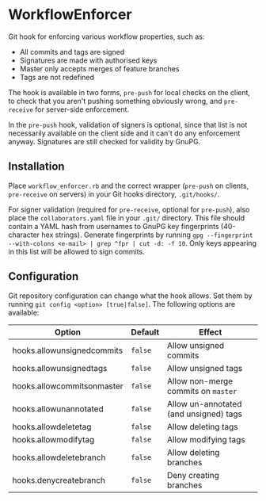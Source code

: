 # WorkflowEnforcer

Git hook for enforcing various workflow properties, such as:

* All commits and tags are signed
* Signatures are made with authorised keys
* Master only accepts merges of feature branches
* Tags are not redefined

The hook is available in two forms, `pre-push` for local checks on the
client, to check that you aren't pushing something obviously wrong,
and `pre-receive` for server-side enforcement.

In the `pre-push` hook, validation of signers is optional, since that
list is not necessarily available on the client side and it can't do
any enforcement anyway. Signatures are still checked for validity by
GnuPG.


## Installation

Place `workflow_enforcer.rb` and the correct wrapper (`pre-push` on
clients, `pre-receive` on servers) in your Git hooks directory,
`.git/hooks/`.

For signer validation (required for `pre-receive`, optional for
`pre-push`), also place the `collaborators.yaml` file in your `.git/`
directory. This file should contain a YAML hash from usernames to
GnuPG key fingerprints (40-character hex strings). Generate
fingerprints by running `gpg --fingerprint --with-colons <e-mail> |
grep ^fpr | cut -d: -f 10`. Only keys appearing in this list will be
allowed to sign commits.


## Configuration

Git repository configuration can change what the hook allows. Set them
by running `git config <option> [true|false]`. The following options
are available:

Option | Default | Effect
------ | ------- | ------
hooks.allowunsignedcommits | `false` | Allow unsigned commits
hooks.allowunsignedtags | `false` | Allow unsigned tags
hooks.allowcommitsonmaster | `false` | Allow non-merge commits on `master`
hooks.allowunannotated | `false` | Allow un-annotated (and unsigned) tags
hooks.allowdeletetag | `false` | Allow deleting tags
hooks.allowmodifytag | `false` | Allow modifying tags
hooks.allowdeletebranch | `false` | Allow deleting branches
hooks.denycreatebranch | `false` | Deny creating branches
